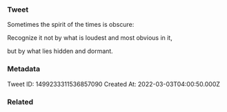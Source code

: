### Tweet
Sometimes the spirit of the times is obscure:

Recognize it not by what is loudest and most obvious in it,

but by what lies hidden and dormant.

### Metadata
Tweet ID: 1499233311536857090
Created At: 2022-03-03T04:00:50.000Z

### Related

